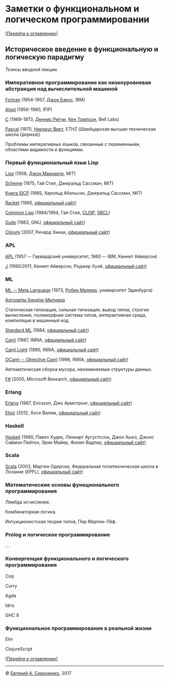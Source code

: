 # Заметки о функциональном и логическом программировании

[[Перейти к оглавлению](README.md)]

## Историческое введение в функциональную и логическую парадигму

_Тезисы вводной лекции._

### Императивное программирование как низкоуровневая абстракция над вычислительной машиной

[Fortran](https://ru.wikipedia.org/wiki/Фортран) (1954-1957,
[Джон Бэкус](https://ru.wikipedia.org/wiki/Бэкус,_Джон), IBM)

[Algol](https://ru.wikipedia.org/wiki/Алгол) (1956-1960, IFIP)

[C](https://ru.wikipedia.org/wiki/Си_(язык_программирования)) (1969-1973,
[Деннис Ритчи](https://ru.wikipedia.org/wiki/Ритчи,_Деннис),
[Кен Томпсон](https://ru.wikipedia.org/wiki/Томпсон,_Кен), Bell Labs)

[Pascal](https://ru.wikipedia.org/wiki/Паскаль,_(язык_программирования)) (1970,
[Никлаус Вирт](https://ru.wikipedia.org/wiki/Вирт,_Никлаус), ETHZ (Швейцарская
высшая техническая школа Цюриха))

Проблемы императивных языков, связанные с переменными, областями видимости и
функциями.

### Первый функциональный язык Lisp

[Lisp](https://ru.wikipedia.org/wiki/Лисп) (1958,
[Джон Маккарти](https://ru.wikipedia.org/wiki/Маккарти,_Джон), MIT)

[Scheme](https://ru.wikipedia.org/wiki/Scheme) (1975,
Гай Стил, Джеральд Сассман, MIT)

[Книга SICP](https://ru.wikipedia.org/wiki/Структура_и_интерпретация_компьютерных_программ) (1985,
Харольд Абельсон, Джеральд Сассман, MIT)

[Racket](https://ru.wikipedia.org/wiki/Racket_(язык_программирования)) (1995,
[официальный сайт](http://racket-lang.org/))

[Common Lisp](https://ru.wikipedia.org/wiki/Common_Lisp) (1984/1994,
Гай Стил, [CLISP](http://www.clisp.org/), [SBCL](http://www.sbcl.org/))

[Guile](https://ru.wikipedia.org/wiki/Guile) (1983, GNU,
[официальный сайт](https://www.gnu.org/software/guile/))

[Clojure](https://ru.wikipedia.org/wiki/Clojure) (2007, Ричард Хикки,
[официальный сайт](https://clojure.org/))

### APL

[APL](https://ru.wikipedia.org/wiki/APL_(язык_программирования)) (1957 --
Гарвардский университет, 1960 -- IBM, Кеннет Айверсон)

[J](https://ru.wikipedia.org/wiki/J_(язык_программирования)) (1990/2011,
Кеннет Айверсон, Роджер Хуэй, [официальный сайт](http://jsoftware.com/))

### ML

[ML -- Meta Language](https://ru.wikipedia.org/wiki/ML) (1973,
[Робин Милнер](https://ru.wikipedia.org/wiki/Милнер,_Робин),
университет Эдинбурга)

[Алгоритм Хиндли-Милнера](https://ru.wikipedia.org/wiki/Вывод_типов)

Статическая типизация, сильная типизация, вывод типов, строгие вычисления,
полиморфная система типов, интерактивная среда, компиляция в машинный код.

[Standard ML](https://ru.wikipedia.org/wiki/Standard_ML) (1984,
[официальный сайт](http://sml-family.org/))

[Caml](https://ru.wikipedia.org/wiki/Caml) (1987, INRIA,
[официальный сайт](http://caml.inria.fr/))

[Caml Light](http://progopedia.ru/implementation/caml-light/) (1990, INRIA,
[официальный сайт](http://caml.inria.fr/caml-light/index.en.html))

[OCaml -- Objective Caml](https://ru.wikipedia.org/wiki/OCaml) (1996, INRIA,
[официальный сайт](http://ocaml.org/))

Автоматическая сборка мусора, неизменяемые структуры данных.

[F#](https://ru.wikipedia.org/wiki/F_Sharp) (2005, Microsoft Research,
[официальный сайт](http://fsharp.org/))

### Erlang

[Erlang](https://ru.wikipedia.org/wiki/Erlang) (1987, Ericsson, Джо Армстронг,
[официальный сайт](https://www.erlang.org/))

[Elixir](https://ru.wikipedia.org/wiki/Elixir) (2012, Хосе Валим,
[официальный сайт](http://elixir-lang.org/))

### Haskell

[Haskell](https://ru.wikipedia.org/wiki/Haskell) (1990, Павел Худяк,
Леннарт Аугустссон, Джон Хьюз, Джонс Саймон Пейтон, Эрик Майер, Филип Вадлер,
[официальный сайт](http://haskell.org/))

### Scala

[Scala](https://ru.wikipedia.org/wiki/Scala_(язык_программирования)) (2003,
Мартин Одерски, Федеральная политехническая школа в Лозанне (EPFL),
[официальный сайт](http://www.scala-lang.org/))

### Математические основы функционального программирования

Лямбда исчисление.

Комбинаторная логика.

Интуиционистская теория типов, Пер Мартин-Лёф.

### Prolog и логическое программирование

...

### Конвергенция функционального и логического программирования

Coq

Curry

Agda

Idris

GHC 8

### Функциональное программирование в реальной жизни

Elm

ClojureScript

[[Перейти к оглавлению](README.md)]

---

&copy; [Евгений А. Симоненко](LICENSE.md), 2017

